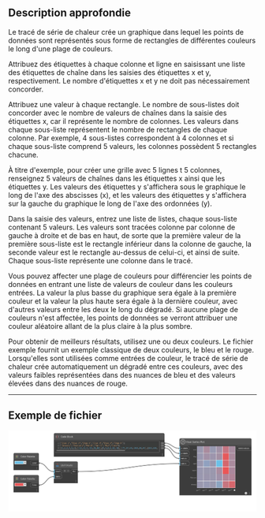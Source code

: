 ## Description approfondie

Le tracé de série de chaleur crée un graphique dans lequel les points de données sont représentés sous forme de rectangles de différentes couleurs le long d'une plage de couleurs.

Attribuez des étiquettes à chaque colonne et ligne en saisissant une liste des étiquettes de chaîne dans les saisies des étiquettes x et y, respectivement. Le nombre d'étiquettes x et y ne doit pas nécessairement concorder.

Attribuez une valeur à chaque rectangle. Le nombre de sous-listes doit concorder avec le nombre de valeurs de chaînes dans la saisie des étiquettes x, car il représente le nombre de colonnes. Les valeurs dans chaque sous-liste représentent le nombre de rectangles de chaque colonne. Par exemple, 4 sous-listes correspondent à 4 colonnes et si chaque sous-liste comprend 5 valeurs, les colonnes possèdent 5 rectangles chacune.

À titre d'exemple, pour créer une grille avec 5 lignes t 5 colonnes, renseignez 5 valeurs de chaînes dans les étiquettes x ainsi que les étiquettes y. Les valeurs des étiquettes y s'affichera sous le graphique le long de l'axe des abscisses (x), et les valeurs des étiquettes y s'affichera sur la gauche du graphique le long de l'axe des ordonnées (y).

Dans la saisie des valeurs, entrez une liste de listes, chaque sous-liste contenant 5 valeurs. Les valeurs sont tracées colonne par colonne de gauche à droite et de bas en haut, de sorte que la première valeur de la première sous-liste est le rectangle inférieur dans la colonne de gauche, la seconde valeur est le rectangle au-dessus de celui-ci, et ainsi de suite. Chaque sous-liste représente une colonne dans le tracé.

Vous pouvez affecter une plage de couleurs pour différencier les points de données en entrant une liste de valeurs de couleur dans les couleurs entrées. La valeur la plus basse du graphique sera égale à la première couleur et la valeur la plus haute sera égale à la dernière couleur, avec d'autres valeurs entre les deux le long du dégradé. Si aucune plage de couleurs n'est affectée, les points de données se verront attribuer une couleur aléatoire allant de la plus claire à la plus sombre.

Pour obtenir de meilleurs résultats, utilisez une ou deux couleurs. Le fichier exemple fournit un exemple classique de deux couleurs, le bleu et le rouge. Lorsqu'elles sont utilisées comme entrées de couleur, le tracé de série de chaleur crée automatiquement un dégradé entre ces couleurs, avec des valeurs faibles représentées dans des nuances de bleu et des valeurs élevées dans des nuances de rouge.

___
## Exemple de fichier

![Heat Series Plot](./CoreNodeModelsWpf.Charts.HeatSeriesNodeModel_img.jpg)

